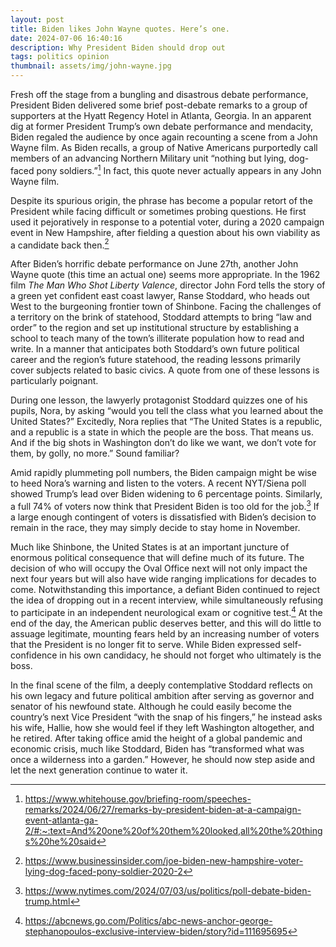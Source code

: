 ```yaml
---
layout: post
title: Biden likes John Wayne quotes. Here’s one.
date: 2024-07-06 16:40:16
description: Why President Biden should drop out
tags: politics opinion
thumbnail: assets/img/john-wayne.jpg
---
```


Fresh off the stage from a bungling and disastrous debate performance, President Biden delivered some brief post-debate remarks to a group of supporters at the Hyatt Regency Hotel in Atlanta, Georgia. In an apparent dig at former President Trump’s own debate performance and mendacity, Biden regaled the audience by once again recounting a scene from a John Wayne film. As Biden recalls, a group of Native Americans purportedly call members of an advancing Northern Military unit “nothing but lying, dog-faced pony soldiers.”[^1] In fact, this quote never actually appears in any John Wayne film.

Despite its spurious origin, the phrase has become a popular retort of the President while facing difficult or sometimes probing questions. He first used it pejoratively in response to a potential voter, during a 2020 campaign event in New Hampshire, after fielding a question about his own viability as a candidate back then.[^2]

After Biden’s horrific debate performance on June 27th, another John Wayne quote (this time an actual one) seems more appropriate. In the 1962 film *The Man Who Shot Liberty Valence*, director John Ford tells the story of a green yet confident east coast lawyer, Ranse Stoddard, who heads out West to the burgeoning frontier town of Shinbone. Facing the challenges of a territory on the brink of statehood, Stoddard attempts to bring “law and order” to the region and set up institutional structure by establishing a school to teach many of the town’s illiterate population how to read and write. In a manner that anticipates both Stoddard’s own future political career and the region’s future statehood, the reading lessons primarily cover subjects related to basic civics. A quote from one of these lessons is particularly poignant.

During one lesson, the lawyerly protagonist Stoddard quizzes one of his pupils, Nora, by asking “would you tell the class what you learned about the United States?” Excitedly, Nora replies that “The United States is a republic, and a republic is a state in which the people are the boss. That means us. And if the big shots in Washington don’t do like we want, we don’t vote for them, by golly, no more.” Sound familiar?

Amid rapidly plummeting poll numbers, the Biden campaign might be wise to heed Nora’s warning and listen to the voters. A recent NYT/Siena poll showed Trump’s lead over Biden widening to 6 percentage points. Similarly, a full 74% of voters now think that President Biden is too old for the job.[^3] If a large enough contingent of voters is dissatisfied with Biden’s decision to remain in the race, they may simply decide to stay home in November.

Much like Shinbone, the United States is at an important juncture of enormous political consequence that will define much of its future. The decision of who will occupy the Oval Office next will not only impact the next four years but will also have wide ranging implications for decades to come. Notwithstanding this importance, a defiant Biden continued to reject the idea of dropping out in a recent interview, while simultaneously refusing to participate in an independent neurological exam or cognitive test.[^4] At the end of the day, the American public deserves better, and this will do little to assuage legitimate, mounting fears held by an increasing number of voters that the President is no longer fit to serve. While Biden expressed self- confidence in his own candidacy, he should not forget who ultimately is the boss.

In the final scene of the film, a deeply contemplative Stoddard reflects on his own legacy and future political ambition after serving as governor and senator of his newfound state. Although he could easily become the country’s next Vice President “with the snap of his fingers,” he instead asks his wife, Hallie, how she would feel if they left Washington altogether, and he retired. After taking office amid the height of a global pandemic and economic crisis, much like Stoddard, Biden has “transformed what was once a wilderness into a garden.” However, he should now step aside and let the next generation continue to water it.

[^1]: https://www.whitehouse.gov/briefing-room/speeches-remarks/2024/06/27/remarks-by-president-biden-at-a-campaign-event-atlanta-ga-2/#:~:text=And%20one%20of%20them%20looked,all%20the%20things%20he%20said

[^2]: https://www.businessinsider.com/joe-biden-new-hampshire-voter-lying-dog-faced-pony-soldier-2020-2

[^3]: https://www.nytimes.com/2024/07/03/us/politics/poll-debate-biden-trump.html

[^4]: https://abcnews.go.com/Politics/abc-news-anchor-george-stephanopoulos-exclusive-interview-biden/story?id=111695695
